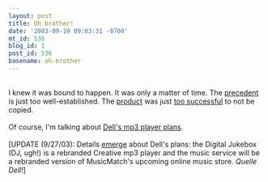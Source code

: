 ```yaml
---
layout: post
title: Oh brother!
date: '2003-09-19 09:03:31 -0700'
mt_id: 536
blog_id: 1
post_id: 536
basename: oh-brother
---
```

<br />I knew it was bound to happen. It was only a matter of time. The <a href="http://www.appleturns.com/reruns/action.las?-database=atat&amp;-layout=web&amp;-response=%2freruns%2freruns_hitlist.las&amp;-op=bw&amp;mail=michael%20dell&amp;-maxRecords=10&amp;-search">precedent</a> is just too well-established. The <a href="http://www.apple.com/ipod/">product</a> was just <a href="http://money.cnn.com/2003/08/28/technology/apple/?cnn=yes">too successful</a> to not be copied.<br /><br />Of course, I'm talking about <a href="http://www.infoworld.com/article/03/09/19/HNaxims_1.html">Dell's mp3 player plans</a>.<br /><br />[UPDATE (9/27/03): Details <a href="http://www.siliconvalley.com/mld/siliconvalley/6865977.htm">emerge</a> about Dell's plans: the Digital Jukebox (DJ, ugh!) is a rebranded Creative mp3 player and the music service will be a rebranded version of MusicMatch's upcoming online music store. <em>Quelle Dell!</em>]<br /><br /><br />
